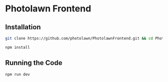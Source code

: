 # Photolawn Frontend

## Installation

```bash
git clone https://github.com/photolawn/PhotolawnFrontend.git && cd PhotolawnFrontend
```

```bash
npm install
```

## Running the Code

```bash
npm run dev
```
